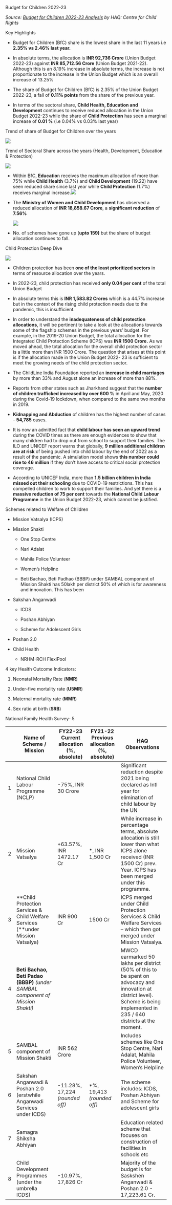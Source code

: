 Budget for Children 2022-23

*Source:* [*Budget for Children 2022-23
Analysis*](https://drive.google.com/file/d/1dLv6dVrUjUXisEWIHisCS4MHficDf4yz/view?usp=sharing)
*by HAQ: Centre for Child Rights*

Key Highlights

-   Budget for Children (BfC) share is the lowest share in the last 11 years i.e
    **2.35% vs 2.46% last year.**

-   In absolute terms, the allocation is **INR 92,736 Crore** (Union Budget
    2022-23) against **INR 85,712.56 Crore** (Union Budget 2021-22). Although
    this is an 8.19% increase in absolute terms, the increase is not
    proportionate to the increase in the Union Budget which is an overall
    increase of 13.25%

-   The share of Budget for Children (BfC) is 2.35% of the Union Budget 2022-23,
    a fall of **0.11% points** from the share of the previous year.

-   In terms of the sectoral share, **Child Health, Education and Development**
    continues to receive reduced allocation in the Union Budget 2022-23 while
    the share of **Child Protection** has seen a marginal increase of **0.01 %**
    (i.e 0.04% vs 0.03% last year)

Trend of share of Budget for Children over the years

![](media/90b93344fc1173f58cad1196388b458d.png)

Trend of Sectoral Share across the years (Health, Development, Education &
Protection)

![](media/d9808fc2a080c2c01be0250005b059d9.png)

-   Within BfC, **Educatio**n receives the maximum allocation of more than 75%
    while **Child Health** (3.7%)  and **Child Development** (19.22) have seen
    reduced share since last year while **Child Protection** (1.7%) receives
    marginal increase.![](media/9bf21de50419630c7c9d2f09abed08db.png)

-   The **Ministry of Women and Child Development** has observed a reduced
    allocation of **INR 18,858.67 Crore**, a **significant reduction** of
    **7.56%**

    ![](media/f76577ad2a399981d0dec567ee6ac07f.png)

-   No. of schemes have gone up (**upto 159)** but the share of budget
    allocation continues to fall.

Child Protection Deep Dive

![](media/f340e772fc5f480447bb48eda00442a2.png)

-   Children protection has been **one of the least prioritized sectors** in
    terms of resource allocation over the years.

-   In 2022-23, child protection has received **only 0.04 per cent** of the
    total Union Budget

-   In absolute terms this is **INR 1,583.82 Crores** which is a 44.7% increase
    but in the context of the rising child protection needs due to the pandemic,
    this is insufficient.

-   In order to understand the **inadequateness of child protection
    allocations**, it will be pertinent to take a look at the allocations
    towards some of the flagship schemes in the previous years’ budget. For
    example, in the 2019-20 Union Budget, the total allocation for the
    Integrated Child Protection Scheme (ICPS) was **INR 1500 Crore.** As we
    moved ahead, the total allocation for the overall child protection sector is
    a little more than INR 1500 Crore. The question that arises at this point is
    if the allocation made in the Union Budget 2022- 23 is sufficient to meet
    the growing needs of the child protection sector.

-   The ChildLine India Foundation reported an **increase in child marriages**
    by more than 33% and August alone an increase of more than 88%.

-   Reports from other states such as Jharkhand suggest that the **number of
    children trafficked increased by over 600 %** in April and May, 2020 during
    the Covid-19 lockdown, when compared to the same two months in 2019.

-   **Kidnapping and Abduction** of children has the highest number of cases -
    **54,785** cases.

-   It is now an admitted fact that **child labour has seen an upward trend**
    during the COVID times as there are enough evidences to show that many
    children had to drop out from school to support their families. The ILO and
    UNICEF report warns that globally, **9 million additional children are at
    risk** of being pushed into child labour by the end of 2022 as a result of
    the pandemic. A simulation model shows **this number could rise to 46
    million** if they don’t have access to critical social protection coverage.

-   According to UNICEF India, more than **1.5 billion children in India missed
    out their schooling** due to COVID-19 restrictions. This has compelled
    children to work to support their families. And yet there is a **massive
    reduction of 75 per cent** towards the **National Child Labour Programme**
    in the Union Budget 2022-23, which cannot be justified.

Schemes related to Welfare of Children

-   Mission Vatsalya (ICPS)

-   Mission Shakti

    -   One Stop Centre

    -   Nari Adalat

    -   Mahila Police Volunteer

    -   Women’s Helpline

    -   Beti Bachao, Beti Padhao (BBBP) under SAMBAL component of Mission Shakti
        has 50lakh per district 50% of which is for awareness and innovation.
        This has been

-   Sakshan Anganwadi

    -   ICDS

    -   Poshan Abhiyan

    -   Scheme for Adolescent Girls

-   Poshan 2.0

-   Child Health

    -   NRHM-RCH FlexiPool

4 key Health Outcome Indicators:

1.  Neonatal Mortality Rate (**NMR**)

2.  Under-five mortality rate (**U5MR**)

3.  Maternal mortality rate (**MMR**)

4.  Sex ratio at birth (**SRB**)

National Family Health Survey- 5

|   | **Name of Scheme / Mission**                                                     | **FY22-23**  **Current allocation**  **(%, absolute)** | **FY21-22** **Previous allocation**  **(%, absolute)** | **HAQ Observations**                                                                                                                                                            |
|---|----------------------------------------------------------------------------------|--------------------------------------------------------|--------------------------------------------------------|---------------------------------------------------------------------------------------------------------------------------------------------------------------------------------|
| 1 | National Child Labour Programme (NCLP)                                           | -75%,  INR 30 Crore                                    |                                                        | Significant reduction despite 2021 being declared as Intl year for elimination of child labour by the UN                                                                        |
| 2 | Mission Vatsalya                                                                 | +63.57%,  INR 1472.17 Cr                               | \*,  INR 1,500 Cr                                      | While increase in percentage terms, absolute allocation is still lower than what ICPS alone received (INR 1500 Cr) prev. Year. ICPS has been merged under this programme.       |
| 3 | **Child Protection Services & Child Welfare Services (**under Mission Vatsalya)  | INR 900 Cr                                             | 1500 Cr                                                | ICPS merged under Child Protection Services & Child Welfare Services – which then got merged under Mission Vatsalya.                                                            |
| 4 | **Beti Bachao, Beti Padao (BBBP)**  *(under SAMBAL component of Mission Shakti)* |                                                        |                                                        | MWCD earmarked 50 lakhs per district (50% of this to be spent on advocacy and innovation at district level). Scheme is being implemented in 235 / 640 districts at the moment.  |
| 5 | SAMBAL component of Mission Shakti                                               | INR 562 Crore                                          |                                                        | Includes schemes like One Stop Centre, Nari Adalat, Mahila Police Volunteer, Women’s Helpline                                                                                   |
| 6 | Sakshan Anganwadi & Poshan 2.0 (erstwhile Anganwadi Services under ICDS)         | -11.28%,  17,224 *(rounded off)*                       | \*%,  19,413 *(rounded off)*                           | The scheme includes: ICDS, Poshan Abhiyan and Scheme for adolescent girls                                                                                                       |
| 7 | Samagra Shiksha Abhiyan                                                          |                                                        |                                                        | Education related scheme that focuses on construction of facilities in schools etc                                                                                              |
| 8 | Child Development Programmes (under the umbrella ICDS)                           | -10.97%,  17,826 Cr                                    |                                                        | Majority of the budget is for Saskshen Anganwadi & Poshan 2.0 - 17,223.61 Cr.                                                                                                   |
